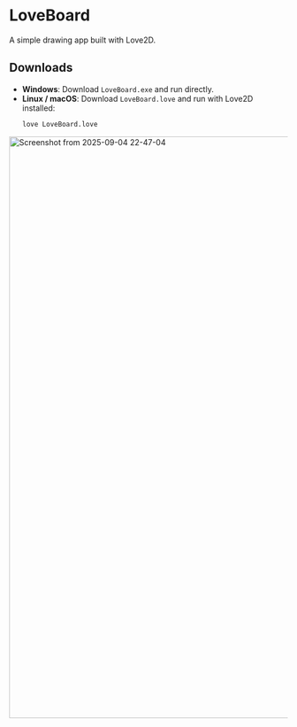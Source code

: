 # LoveBoard

A simple drawing app built with Love2D.

## Downloads

- **Windows**: Download `LoveBoard.exe` and run directly.  
- **Linux / macOS**: Download `LoveBoard.love` and run with Love2D installed:
  ```bash
  love LoveBoard.love

<img width="1847" height="1051" alt="Screenshot from 2025-09-04 22-47-04" src="https://github.com/user-attachments/assets/2909228e-4001-4178-8524-0257095af36c" />
